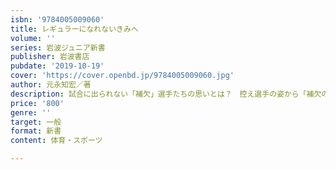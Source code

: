 ```yaml
---
isbn: '9784005009060'
title: レギュラーになれないきみへ
volume: ''
series: 岩波ジュニア新書
publisher: 岩波書店
pubdate: '2019-10-19'
cover: 'https://cover.openbd.jp/9784005009060.jpg'
author: 元永知宏／著
description: 試合に出られない「補欠」選手たちの思いとは？　控え選手の姿から「補欠の力」を探ります．
price: '800'
genre: ''
target: 一般
format: 新書
content: 体育・スポーツ

---
```

